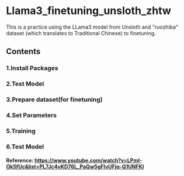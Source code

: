 # Llama3_finetuning_unsloth_zhtw
This is a practice using the LLama3 model from Unsloth and "ruozhiba" dataset (which translates to Traditional Chinese) to finetuning.
## Contents
### 1.Install Packages
### 2.Test Model
### 3.Prepare dataset(for finetuning)
### 4.Set Parameters
### 5.Training
### 6.Test Model
#### Reference: https://www.youtube.com/watch?v=LPmI-Ok5fUc&list=PL7Jc4vKD76L_PaQw5gFIvUFjq-Q1UNFKI
